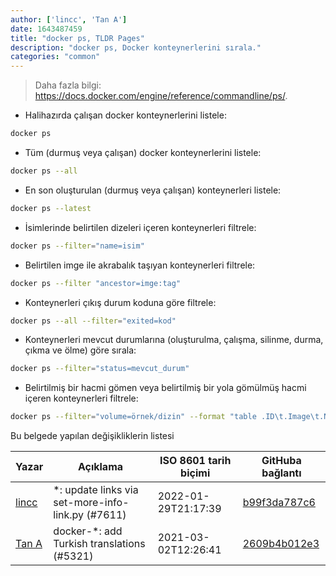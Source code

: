 ```yaml
---
author: ['lincc', 'Tan A']
date: 1643487459
title: "docker ps, TLDR Pages"
description: "docker ps, Docker konteynerlerini sırala."
categories: "common"
---
```

> Daha fazla bilgi: <https://docs.docker.com/engine/reference/commandline/ps/>.

- Halihazırda çalışan docker konteynerlerini listele:

```bash
docker ps
```

- Tüm (durmuş veya çalışan) docker konteynerlerini listele:

```bash
docker ps --all
```

- En son oluşturulan (durmuş veya çalışan) konteynerleri listele:

```bash
docker ps --latest
```

- İsimlerinde belirtilen dizeleri içeren konteynerleri filtrele:

```bash
docker ps --filter="name=isim"
```

- Belirtilen imge ile akrabalık taşıyan konteynerleri filtrele:

```bash
docker ps --filter "ancestor=imge:tag"
```

- Konteynerleri çıkış durum koduna göre filtrele:

```bash
docker ps --all --filter="exited=kod"
```

- Konteynerleri mevcut durumlarına (oluşturulma, çalışma, silinme, durma, çıkma ve ölme) göre sırala:

```bash
docker ps --filter="status=mevcut_durum"
```

- Belirtilmiş bir hacmi gömen veya belirtilmiş bir yola gömülmüş hacmi içeren konteynerleri filtrele:

```bash
docker ps --filter="volume=örnek/dizin" --format "table .ID\t.Image\t.Names\t.Mounts"
```
Bu belgede yapılan değişikliklerin listesi


Yazar | Açıklama | ISO 8601 tarih biçimi | GitHuba bağlantı
------|-----|-----|-----
[lincc](mailto:46962923+blueskyson@users.noreply.github.com) | *: update links via set-more-info-link.py (#7611) | 2022-01-29T21:17:39 | [b99f3da787c6](https://github.com/tldr-pages/tldr/commit/b99f3da787c6f43a545b9cb5ebd8265b1367fbc4)
[Tan A](mailto:40173707+Yutyo@users.noreply.github.com) | docker-*: add Turkish translations (#5321) | 2021-03-02T12:26:41 | [2609b4b012e3](https://github.com/tldr-pages/tldr/commit/2609b4b012e3a528f8cc86201956fab27c7f72b2)


